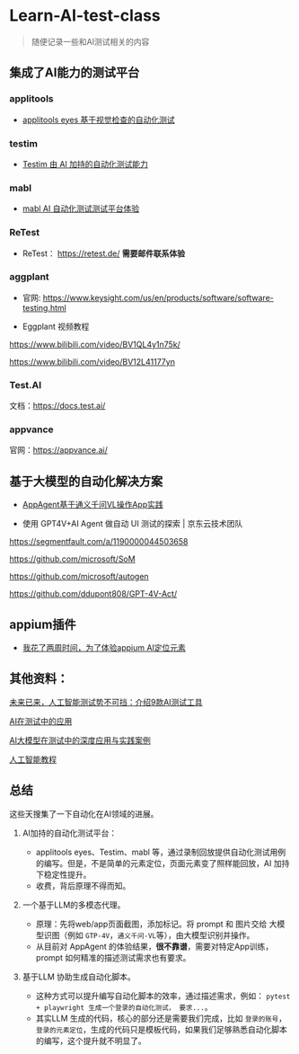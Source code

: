 # Learn-AI-test-class

> 随便记录一些和AI测试相关的内容


## 集成了AI能力的测试平台

### applitools

* [applitools eyes 基于视觉检查的自动化测试](./platform/applitools_eyes.md)

### testim

* [Testim 由 AI 加持的自动化测试能力](./platform/Testim_IO.md)

### mabl

* [mabl AI 自动化测试测试平台体验](./platform/mabl.md)

### ReTest

* ReTest： https://retest.de/ **需要邮件联系体验**

### aggplant

* 官网: https://www.keysight.com/us/en/products/software/software-testing.html

* Eggplant 视频教程

https://www.bilibili.com/video/BV1QL4y1n75k/

https://www.bilibili.com/video/BV12L41177yn


### Test.AI

文档：https://docs.test.ai/

### appvance

官网：https://appvance.ai/


## 基于大模型的自动化解决方案

* [AppAgent基于通义千问VL操作App实践](./tools/AppAgent_used.md)

* 使用 GPT4V+AI Agent 做自动 UI 测试的探索 | 京东云技术团队

https://segmentfault.com/a/1190000044503658

https://github.com/microsoft/SoM

https://github.com/microsoft/autogen

https://github.com/ddupont808/GPT-4V-Act/


## appium插件

* [我花了两周时间，为了体验appium AI定位元素](./tools/appium_ai_plugin.md)

## 其他资料：

[未来已来，人工智能测试势不可挡：介绍9款AI测试工具](https://www.sohu.com/a/226070300_453160)


[AI在测试中的应用](https://blog.csdn.net/albee2/article/details/100161691)


[AI大模型在测试中的深度应用与实践案例](https://blog.csdn.net/rjdeng/article/details/139246321)


[人工智能教程](https://www.cbedai.net/)


## 总结

这些天搜集了一下自动化在AI领域的进展。

1. AI加持的自动化测试平台：
   - applitools eyes、Testim、mabl 等，通过录制回放提供自动化测试用例的编写。但是，不是简单的元素定位，页面元素变了照样能回放，AI 加持下稳定性提升。
   - 收费，背后原理不得而知。

2.  一个基于LLM的多模态代理。
    - 原理：先将web/app页面截图，添加标记。将 prompt 和 图片交给 大模型识图（例如 `GTP-4V`，`通义千问-VL`等），由大模型识别并操作。
    - 从目前对 AppAgent 的体验结果，**很不靠谱**，需要对特定App训练，prompt 如何精准的描述测试需求也有要求。

3.  基于LLM 协助生成自动化脚本。
    - 这种方式可以提升编写自动化脚本的效率，通过描述需求，例如： `pytest + playwright 生成一个登录的自动化测试， 要求...`。
    - 其实LLM 生成的代码，核心的部分还是需要我们完成，比如 `登录的账号`，`登录的元素定位`，生成的代码只是模板代码，如果我们足够熟悉自动化脚本的编写，这个提升就不明显了。

